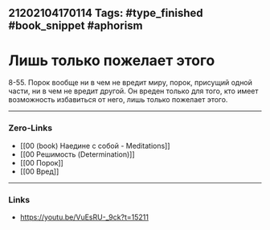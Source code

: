 21202104170114
Tags: #type_finished #book_snippet #aphorism
---
# Лишь только пожелает этого 
8-55. Порок вообще ни в чем не вредит миру, порок, присущий одной части, ни в чем не вредит другой. Он вреден только для того, кто имеет возможность избавиться от него, лишь только пожелает этого. 

---
### Zero-Links
- [[00 (book) Наедине с собой - Meditations]]
- [[00 Решимость (Determination)]]
- [[00 Порок]]
- [[00 Вред]]
---
### Links
- https://youtu.be/VuEsRU-_9ck?t=15211